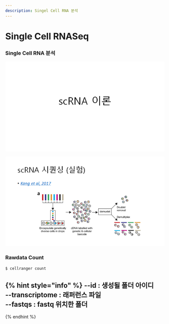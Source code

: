 ```yaml
---
description: Singel Cell RNA 분석
---
```


# Single Cell RNASeq

### Single Cell RNA 분석 

![](../../.gitbook/assets/image%20%28249%29.png)

![](../../.gitbook/assets/image%20%28250%29.png)

### 















### Rawdata Count 

```text
$ cellranger count 
```

{% hint style="info" %}
--id : 생성될 폴더 아이디  
--transcriptome : 래퍼런스 파일  
--fastqs : fastq 위치한 폴더  
--
{% endhint %}




